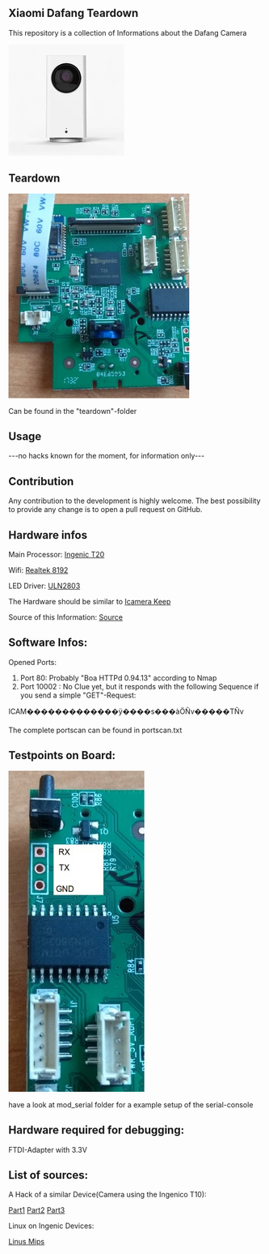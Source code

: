 ## Xiaomi Dafang Teardown

This repository is a collection of Informations about the Dafang Camera

![Dafang](/dafang.png)

## Teardown

![Teardown](/teardown/mainboard_teardown.jpg)

Can be found in the "teardown"-folder

## Usage

---no hacks known for the moment, for information only---

## Contribution

Any contribution to the development is highly welcome. The best possibility to provide any change is to open a pull request on GitHub.


## Hardware infos 
Main Processor:
[Ingenic T20](ftp://ftp.ingenic.com/SOC/T20/T20_PB.PDF)

Wifi:
[Realtek 8192](http://www.realtek.com.tw/products/productsView.aspx?Langid=1&PFid=48&Level=5&Conn=4&ProdID=277)

LED Driver:
[ULN2803](http://www.ti.com/lit/ds/symlink/uln2803a.pdf)



The Hardware should be similar to [Icamera Keep](https://www.ismartalarm.com/devices/cameras/icamera-keep/ISA00008.html)

Source of this Information: [Source](https://xiaomi.eu/community/threads/cant-open-camera-plugin-xiaomi-mijia-dafang-home-1080p-hd.41855/#post-391171)

## Software Infos:

Opened Ports:
1. Port 80: Probably "Boa HTTPd 0.94.13" according to Nmap
2. Port 10002 : No Clue yet, but it responds with the following Sequence if you send a simple
"GET"-Request:

ICAM�������������ÿ����s���àÖÑv�����TÑv

The complete portscan can be found in portscan.txt

## Testpoints on Board:

![Headers](/teardown/headers_sample.jpg)

have a look at mod_serial folder for a example setup of the serial-console

## Hardware required for debugging:
FTDI-Adapter with 3.3V




## List of sources:
A Hack of a similar Device(Camera using the Ingenico T10):

[Part1](http://nm-projects.de/2016/12/hacking-digoo-bb-m2-mini-wifi-part-1-identify-the-serial-interface/)
[Part2](http://nm-projects.de/2017/01/hacking-ip-camera-digoo-bb-m2-part-2-analyzing-the-boot-process/)
[Part3](http://nm-projects.de/2017/01/hacking-ip-camera-digoo-bb-m2-part-3-getting-root-access/)

Linux on Ingenic Devices:

[Linus Mips](https://www.linux-mips.org/wiki/Ingenic)


